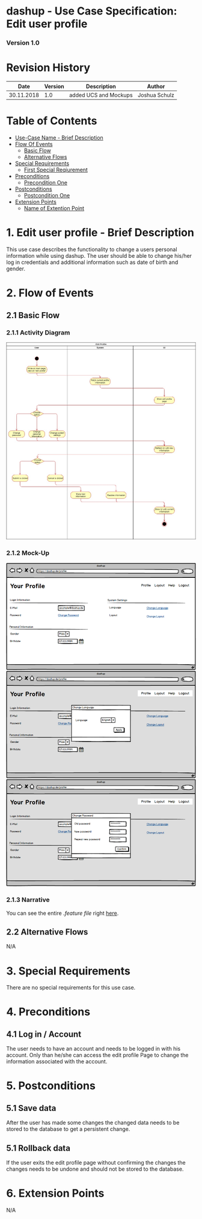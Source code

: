 dashup - Use Case Specification: Edit user profile
============================================
### Version 1.0

# Revision History

| Date       | Version | Description          | Author      |
|------------|---------|----------------------|-------------|
| 30.11.2018 |1.0      |added UCS and Mockups |Joshua Schulz|

# Table of Contents

- [Use-Case Name - Brief Description](#1-use-case-name---brief-description) 
- [Flow Of Events](#2-flow-of-events)
    - [Basic Flow](#21-basic-flow)
    - [Alternative Flows](#22-alternative-flows)
- [Special Requirements](#3-special-requirements)
    - [First Special Reqiurement](#31--first-special-requirement-)
- [Preconditions](#4-preconditions)
    - [Precondition One](#41--precondition-one-)
- [Postconditions](#5-postconditions) 
    - [Postcondition One](#51--postcondition-one-) 
- [Extension Points](#6-extension-points)
    - [Name of Extention Point](#61-name-of-extension-point)

# 1. Edit user profile - Brief Description

This use case describes the functionality to change a users personal information while using dashup.
The user should be able to change his/her log in credentials and additional information such as date of birth and gender.

# 2. Flow of Events

## 2.1 Basic Flow
### 2.1.1 Activity Diagram
<img src="./editProfile.jpg" alt="Change profile activity diagram" />

### 2.1.2 Mock-Up
<img src="./mockups/Profile.png" alt="Change profile page" />
<br />
<img src="./mockups/Profile Dialog.png" alt="Change language dialog" />
<br />
<img src="./mockups/Profile Dialog II.png" alt="Change password dialog" />
<br />

### 2.1.3 Narrative
You can see the entire _.feature file_ right [here](./editProfile.feature).
## 2.2 Alternative Flows
N/A

# 3. Special Requirements
There are no special requirements for this use case.
# 4. Preconditions
## 4.1 Log in / Account
The user needs to have an account and needs to be logged in with his account. Only than he/she can access the edit 
profile Page to change the information associated with the account.
# 5. Postconditions
##  5.1 Save data
After the user has made some changes the changed data needs to be stored to the database to get a persistent change.
##  5.1 Rollback data
If the user exits the edit profile page without confirming the changes the changes needs to be undone and should not be stored to the database.
# 6. Extension Points

N/A